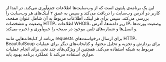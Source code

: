 این یک برنامه‌ی پایتون است که از وب‌سایت‌ها اطلاعات جمع‌آوری می‌کند. در ابتدا از کاربر دو آدرس وب‌سایت را دریافت می‌کند و سپس به عمق ۲ لینک‌های هر وب‌سایت را بررسی می‌کند. سپس برای هر لینک، اطلاعات مربوط به آن شامل عنوان صفحه، وضعیت و مشخصات HTTP، اطلاعات WHOIS، زیر دامنه‌ها، آدرس IP، وضعیت پورت‌ها و ایمیل‌ها و شماره‌های تلفن موجود در صفحه را جمع‌آوری و ذخیره می‌کند.

برنامه از کتابخانه‌هایی مانند requests برای ارسال درخواست‌های HTTP، BeautifulSoup برای پردازش و تجزیه و تحلیل محتوا، و کتابخانه‌های دیگر برای عملیات مربوط به شبکه استفاده می‌کند. همچنین از ویژگی‌های چند نخی برای انجام عملیات موازی استفاده می‌کند تا عملکرد برنامه بهبود یابد.
